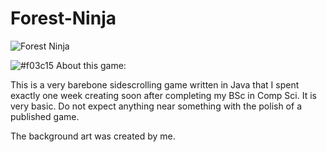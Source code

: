 # Forest-Ninja

![Forest Ninja](https://i.imgur.com/NhxmkuS.png)



 ![#f03c15](https://placehold.it/15/f03c15/000000?text=+) About this game:


This is a very barebone sidescrolling game written in Java that I spent exactly one week creating soon after completing my BSc in Comp Sci. It is very basic. Do not expect anything near something with the polish of a published game.

The background art was created by me.
